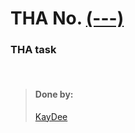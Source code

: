 # THA No.  [(---)](link)

### THA task

<br>

> #### Done by:
>[KayDee](https://github.com/kaydee0502/devsnest-frontend/tree/master/Tha13)  <br>
